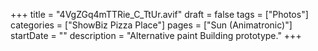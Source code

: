+++
title = "4VgZGq4mTTRie_C_TtUr.avif"
draft = false
tags = ["Photos"]
categories = ["ShowBiz Pizza Place"]
pages = ["Sun (Animatronic)"]
startDate = ""
description = "Alternative paint Building prototype."
+++

